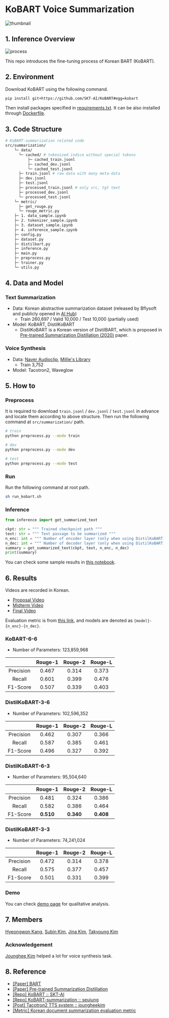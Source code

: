 # KoBART Voice Summarization

![thumbnail](assets/thumbnail.png)

## 1. Inference Overview
![process](assets/process.png)


This repo introduces the fine-tuning process of Korean BART (KoBART).

## 2. Environment
Download KoBART using the following command.
```sh
pip install git+https://github.com/SKT-AI/KoBART#egg=kobart
```

Then install packages specified in [requirements.txt](https://github.com/youngerous/kobart-voice-summarization/blob/main/requirements.txt). It can be also installed through [Dockerfile](https://github.com/youngerous/kobart-voice-summarization/blob/main/Dockerfile).


## 3. Code Structure
```sh
# KoBART-summarization related code
src/summarization/
    └─ data/
      └─ cached/ # tokenized indice without special tokens
          ├─ cached_train.jsonl
          ├─ cached_dev.jsonl
          └─ cached_test.jsonl
      ├─ train.jsonl # raw data with many meta-data
      ├─ dev.jsonl
      ├─ test.jsonl
      ├─ processed_train.jsonl # only src, tgt text
      ├─ processed_dev.jsonl
      └─ processed_test.jsonl
    └─ metric/
      ├─ get_rouge.py
      └─ rouge_metric.py
    ├─ 1. data_sample.ipynb
    ├─ 2. tokenizer_sample.ipynb
    ├─ 3. dataset_sample.ipynb
    ├─ 4. inference_sample.ipynb
    ├─ config.py
    ├─ dataset.py
    ├─ distilbart.py
    ├─ inference.py
    ├─ main.py
    ├─ preprocess.py
    ├─ trainer.py
    └─ utils.py
```

## 4. Data and Model

### Text Summarization

- Data: Korean abstractive summarization dataset (released by Bflysoft and publicly opened in [AI Hub](https://aihub.or.kr/aihubdata/data/view.do?currMenu=115&topMenu=100&aihubDataSe=realm&dataSetSn=97))
  - Train 260,697 / Valid 10,000 / Test 10,000 (partially used)
- Model: KoBART, DistilKoBART
  - DistilKoBART is a Korean version of DistilBART, which is proposed in [Pre-trained Summarization Distillation (2020)](https://arxiv.org/abs/2010.13002) paper.

### Voice Synthesis

- Data: [Naver Audioclip](https://audioclip.naver.com/), [Millie's Library](https://www.millie.co.kr)
  - Train 3,752
- Model: Tacotron2, Waveglow

## 5. How to 

### Preprocess

It is required to download ```train.jsonl``` / ```dev.jsonl``` / ```test.jsonl``` in advance  and locate them according to above structure. Then run the following command at ```src/summarization/``` path.

```sh
# train 
python preprocess.py --mode train

# dev 
python preprocess.py --mode dev

# test 
python preprocess.py --mode test
```

### Run
Run the following command at root path.
```sh
sh run_kobart.sh
```

### Inference

```python
from inference import get_summarized_text

ckpt: str = """ Trained checkpoint path """
text: str = """ Text passage to be summarized """
n_enc: int = """ Number of encoder layer (only when using DistilKoBART) """
n_dec: int = """ Number of decoder layer (only when using DistilKoBART) """
summary = get_summarized_text(ckpt, text, n_enc, n_dec)
print(summary)
```

You can check some sample results in [this notebook](https://github.com/youngerous/kobart-voice-summarization/blob/main/src/kobart/4.%20inference_sample.ipynb).

## 6. Results

Videos are recorded in Korean.

- [Proposal Video](https://youtu.be/z6T3j-YmY1w)
- [Midterm Video](https://youtu.be/_BTggEcjYqE)
- [Final Video](https://youtu.be/r9pn577B7mI)

Evaluation metric is from [this link](https://dacon.io/competitions/official/235673/talkboard/401911?page=1&dtype=recent), and models are denoted as ```{model}-{n_enc}-{n_dec}```.

### KoBART-6-6
- Number of Parameters: 123,859,968
  
|           | Rouge-1 | Rouge-2 | Rouge-L |
| :-------: | :-----: | :-----: | :-----: |
| Precision |  0.467  |  0.314  |  0.373  |
|  Recall   |  0.601  |  0.399  |  0.476  |
| F1-Score  |  0.507  |  0.339  |  0.403  |

### DistilKoBART-3-6
- Number of Parameters: 102,596,352

|           | Rouge-1 | Rouge-2 | Rouge-L |
| :-------: | :-----: | :-----: | :-----: |
| Precision |  0.462  |  0.307  |  0.366  |
|  Recall   |  0.587  |  0.385  |  0.461  |
| F1-Score  |  0.496  |  0.327  |  0.392  |

### DistilKoBART-6-3
- Number of Parameters: 95,504,640

|           |  Rouge-1  |  Rouge-2  |  Rouge-L  |
| :-------: | :-------: | :-------: | :-------: |
| Precision |   0.481   |   0.324   |   0.386   |
|  Recall   |   0.582   |   0.386   |   0.464   |
| F1-Score  | **0.510** | **0.340** | **0.408** |


### DistilKoBART-3-3
- Number of Parameters: 74,241,024

|           | Rouge-1 | Rouge-2 | Rouge-L |
| :-------: | :-----: | :-----: | :-----: |
| Precision |  0.472  |  0.314  |  0.378  |
|  Recall   |  0.575  |  0.377  |  0.457  |
| F1-Score  |  0.501  |  0.331  |  0.399  |



### Demo

You can check [demo page](https://youngerous.github.io/kobart-voice-summarization/) for qualitative analysis.

## 7. Members
[Hyeongwon Kang](https://github.com/hwk0702), [Subin Kim](https://github.com/suubkiim), [Jina Kim](https://github.com/jina-kim7), [Takyoung Kim](https://github.com/youngerous)

### Acknowledgement

[Jounghee Kim](https://github.com/JoungheeKim) helped a lot for voice synthesis task.

## 8. Reference

- [[Paper] BART](https://arxiv.org/abs/1910.13461)
- [[Paper] Pre-trained Summarization Distillation](https://arxiv.org/abs/2010.13002)
- [[Repo] KoBART :: SKT-AI](https://github.com/SKT-AI/KoBART)
- [[Repo] KoBART-summarization :: seujung](https://github.com/seujung/KoBART-summarization)
- [[Post] Tacotron2 TTS system :: joungheekim](https://joungheekim.github.io/2021/04/01/code-review/)
- [[Metric] Korean document summarization evaluation metric](https://dacon.io/competitions/official/235673/talkboard/401911?page=1&dtype=recent)
